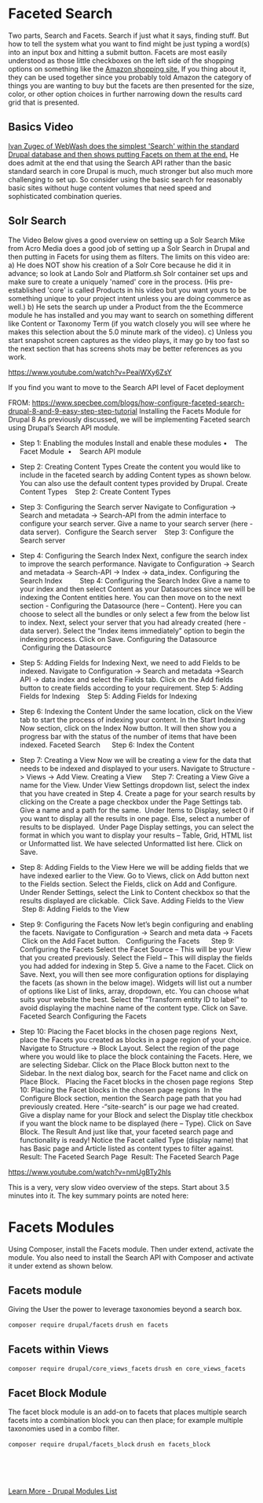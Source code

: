
# Faceted Search

Two parts, Search and Facets.  Search if just what it says, finding stuff.  But how to tell the system what you want to find might be just typing a word(s) into an input box and hitting a submit button.  Facets are most easily understood as those little checkboxes on the left side of the shopping options on something like the [Amazon shopping site.](https://amazon.com)  If you thing about it, they can be used together since you probably told Amazon the category of things you are wanting to buy but the facets are then presented for the size, color, or other option choices in further narrowing down the results card grid that is presented.

## Basics Video

[Ivan Zugec of WebWash does the simplest 'Search' within the standard Drupal database and then shows putting Facets on them at the end.](https://www.youtube.com/watch?v=dj4gtbc4LyY) He does admit at the end that using the Search API rather than the basic standard search in core Drupal is much, much stronger but also much more challenging to set up.  So consider using the basic search for reasonably basic sites without huge content volumes that need speed and sophisticated combination queries.  

## Solr Search

The Video Below gives a good overview on setting up a Solr Search
Mike from Acro Media does a good job of setting up a Solr Search in Drupal and then putting in Facets for using them as filters.  The limits on this video are: a) He does NOT show his creation of a Solr Core because he did it in advance; so look at Lando Solr and Platform.sh Solr container set ups and make sure to create a uniquely 'named' core in the process. (His pre-established 'core' is called Products in his video but you want yours to be something unique to your project intent unless you are doing commerce as well.)  b) He sets the search up under a Product from the the Ecommerce module he has installed and you may want to search on something different like Content or Taxonomy Term (if you watch closely you will see where he makes this selection about the 5.0 minute mark of the video).  c) Unless you start snapshot screen captures as the video plays, it may go by too fast so the next section that has screens shots may be better references as you work. 

https://www.youtube.com/watch?v=PeaiWXy6ZsY


If you find you want to move to the Search API level of Facet deployment

FROM: 
https://www.specbee.com/blogs/how-configure-faceted-search-drupal-8-and-9-easy-step-step-tutorial
Installing the Facets Module for Drupal 8
As previously discussed, we will be implementing Faceted search using Drupal’s Search API module.

- Step 1: Enabling the modules
Install and enable these modules •    The Facet Module  •    Search API module

- Step 2: Creating Content Types
Create the content you would like to include in the faceted search by adding Content types as shown below. You can also use the default content types provided by Drupal.
Create Content Types    Step 2: Create Content Types

- Step 3: Configuring the Search server
Navigate to Configuration -> Search and metadata -> Search-API from the admin interface to configure your search server. Give a name to your search server (here - data server). 
Configure the Search server    Step 3: Configure the Search server 
 
- Step 4: Configuring the Search Index
Next, configure the search index to improve the search performance. Navigate to Configuration -> Search and metadata -> Search-API -> Index -> data_index.
Configuring the Search Index         Step 4: Configuring the Search Index 
Give a name to your index and then select Content as your Datasources since we will be indexing the Content entities here. You can then move on to the next section - Configuring the Datasource (here – Content). Here you can choose to select all the bundles or only select a few from the below list to index. Next, select your server that you had already created (here - data server). Select the “Index items immediately” option to begin the indexing process. Click on Save.
Configuring the Datasource        Configuring the Datasource

- Step 5: Adding Fields for Indexing
Next, we need to add Fields to be indexed. Navigate to Configuration -> Search and metadata ->Search API -> data index and select the Fields tab. Click on the Add fields button to create fields according to your requirement.
Step 5: Adding Fields for Indexing    Step 5: Adding Fields for Indexing

- Step 6: Indexing the Content
Under the same location, click on the View tab to start the process of indexing your content. In the Start Indexing Now section, click on the Index Now button. It will then show you a progress bar with the status of the number of items that have been indexed.
Faceted Search      Step 6: Index the Content 
 
- Step 7: Creating a View
Now we will be creating a view for the data that needs to be indexed and displayed to your users. Navigate to Structure -> Views -> Add View.
Creating a View     Step 7: Creating a View 
Give a name for the View. Under View Settings dropdown list, select the index that you have created in Step 4. Create a page for your search results by clicking on the Create a page checkbox under the Page Settings tab. Give a name and a path for the same.  Under Items to Display, select 0 if you want to display all the results in one page. Else, select a number of results to be displayed.  Under Page Display settings, you can select the format in which you want to display your results – Table, Grid, HTML list or Unformatted list. We have selected Unformatted list here. Click on Save.

- Step 8: Adding Fields to the View
Here we will be adding fields that we have indexed earlier to the View. Go to Views, click on Add button next to the Fields section. Select the Fields, click on Add and Configure.  Under Render Settings, select the Link to Content checkbox so that the results displayed are clickable.  Click Save.
Adding Fields to the View       Step 8: Adding Fields to the View 

- Step 9: Configuring the Facets
Now let’s begin configuring and enabling the facets. Navigate to Configuration -> Search and meta data -> Facets  Click on the Add Facet button.
 
Configuring the Facets      Step 9: Configuring the Facets 
Select the Facet Source – This will be your View that you created previously. Select the Field – This will display the fields you had added for indexing in Step 5. Give a name to the Facet. Click on Save.
Next, you will then see more configuration options for displaying the facets (as shown in the below image). Widgets will list out a number of options like List of links, array, dropdown, etc. You can choose what suits your website the best. Select the “Transform entity ID to label” to avoid displaying the machine name of the content type. Click on Save.
Faceted Search 
Configuring the Facets 

- Step 10: Placing the Facet blocks in the chosen page regions 
Next, place the Facets you created as blocks in a page region of your choice.  Navigate to Structure -> Block Layout. Select the region of the page where you would like to place the block containing the Facets. Here, we are selecting Sidebar. Click on the Place Block button next to the Sidebar. In the next dialog box, search for the Facet name and click on Place Block.
 
Placing the Facet blocks in the chosen page regions  Step 10: Placing the Facet blocks in the chosen page regions 
 In the Configure Block section, mention the Search page path that you had previously created. Here -“site-search” is our page we had created.  Give a display name for your Block and select the Display title checkbox if you want the block name to be displayed (here – Type). Click on Save Block.
The Result
And just like that, your faceted search page and functionality is ready! Notice the Facet called Type (display name) that has Basic page and Article listed as content types to filter against.
Result: The Faceted Search Page  Result: The Faceted Search Page 
 


https://www.youtube.com/watch?v=nmUgBTy2hls

This is a very, very slow video overview of the steps.  Start about 3.5 minutes into it.  The key summary points are noted here:

# Facets Modules

Using Composer, install the Facets module.  Then under extend, activate the module.  You also need to install the Search API with Composer and activate it under extend as shown below.

## Facets module

Giving the User the power to leverage taxonomies beyond a search box.

`composer require drupal/facets`
`drush en facets`

## Facets within Views

`composer require drupal/core_views_facets`
`drush en core_views_facets`

## Facet Block Module

The facet block module is an add-on to facets that places multiple search facets into a combination block you can then place; for example multiple taxonomies used in a combo filter. 
 
`composer require drupal/facets_block`
`drush en facets_block`



<br>
<br>
<br>

[Learn More - Drupal Modules List](../chapters.md#drupal-modules)

